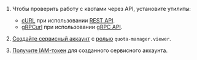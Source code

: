 1. Чтобы проверить работу с квотами через API, установите утилиты:
     * [cURL](https://curl.haxx.se) при использовании [REST API](../../quota-manager/api-ref/).
     * [gRPCurl](https://github.com/fullstorydev/grpcurl) при использовании [gRPC API](../../quota-manager/api-ref/grpc/).
  
1. [Создайте сервисный аккаунт](../../iam/operations/sa/create.md) с [ролью](../../iam/operations/roles/grant.md) `quota-manager.viewer`.
  
1. [Получите IAM-токен](../../iam/operations/iam-token/create-for-sa.md) для созданного сервисного аккаунта.
  